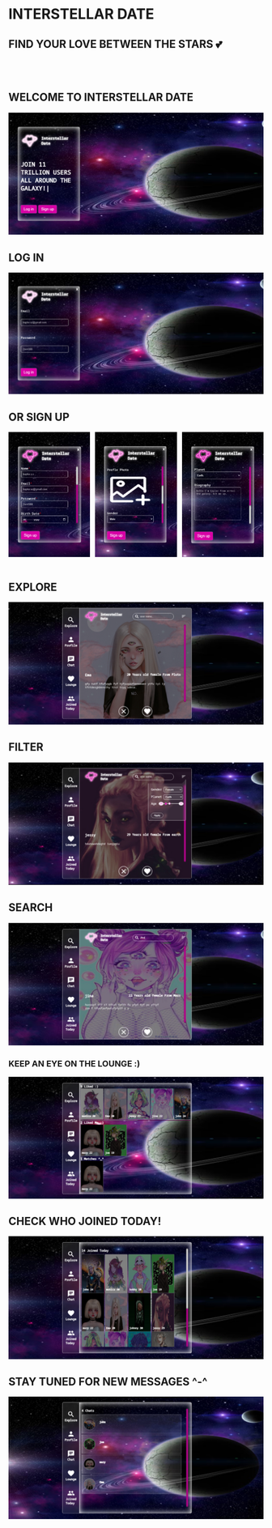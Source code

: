# INTERSTELLAR DATE

## FIND YOUR LOVE BETWEEN THE STARS 💕

<BR><BR>

## WELCOME TO INTERSTELLAR DATE

<img src="assets/readme-images/index-img.png">

<BR>

## LOG IN

<img src="assets/readme-images/login-img.png">

<BR>

## OR SIGN UP

<div style="display:flex;
            flex-flow: wrap row;
            justify-content: space-between;">
<img src="assets/readme-images/signup-1-img.png" style="width:32%;">
<img src="assets/readme-images/signup-2-img.png" style="width:32%;">
<img src="assets/readme-images/signup-3-img.png" style="width:32%;">
</div>
<BR>

## EXPLORE

<img src="assets/readme-images/explore-img.png">

<BR>

## FILTER

<img src="assets/readme-images/filter-img.png">

<BR>

## SEARCH

<img src="assets/readme-images/search-img.png">

<BR>

### KEEP AN EYE ON THE LOUNGE :)

<img src="assets/readme-images/lounge-img.png">

<BR>

## CHECK WHO JOINED TODAY!

<img src="assets/readme-images/joined-today-img.png">

<BR>

## STAY TUNED FOR NEW MESSAGES ^-^

<img src="assets/readme-images/chats-img.png">
